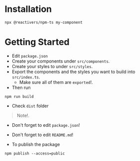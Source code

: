 # Installation
```
npx @reactivers/npm-ts my-component
```

# Getting Started
- Edit `package.json`
- Create your components under `src/components`.
- Create your styles to under `src/styles`.
- Export the components and the styles you want to build into `src/index.ts`. 
    - Make sure all of them are `exported`!.
- Then run
```
npm run build
```
- Check `dist` folder

> Note!.
- Don't forget to edit `package.json`!
- Don't forget to edit `README.md`!

- To publish the package
```
npm publish --access=public
```